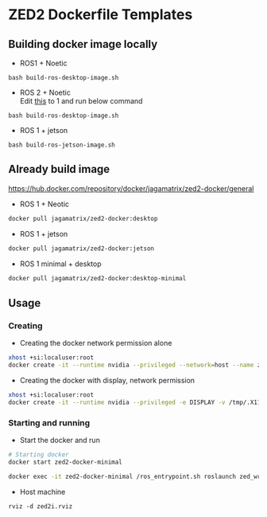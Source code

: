 # ZED2 Dockerfile Templates

## Building docker image locally

- ROS1 + Noetic
```
bash build-ros-desktop-image.sh
```

- ROS 2 + Noetic  
Edit [this](./build-ros-desktop-image.sh#L20) to 1 and run below command
```
bash build-ros-desktop-image.sh
```

- ROS 1 + jetson
```
bash build-ros-jetson-image.sh
```

## Already build image
https://hub.docker.com/repository/docker/jagamatrix/zed2-docker/general

- ROS 1 + Neotic
```bash
docker pull jagamatrix/zed2-docker:desktop
```
- ROS 1 + jetson
```bash
docker pull jagamatrix/zed2-docker:jetson
```

- ROS 1 minimal + desktop
```bash
docker pull jagamatrix/zed2-docker:desktop-minimal
```

## Usage

### Creating

- Creating the docker network permission alone
```bash
xhost +si:localuser:root
docker create -it --runtime nvidia --privileged --network=host --name zed2-docker-minimal  jagamatrix/zed2-docker:desktop-minimal
```

- Creating the docker with display, network permission
```bash
xhost +si:localuser:root
docker create -it --runtime nvidia --privileged -e DISPLAY -v /tmp/.X11-unix:/tmp/.X11-unix --network=host --name zed2-docker  jagamatrix/zed2-docker:desktop
```

### Starting and running

- Start the docker and run
```bash
# Starting docker
docker start zed2-docker-minimal

docker exec -it zed2-docker-minimal /ros_entrypoint.sh roslaunch zed_wrapper zed2i.launch
```

- Host machine
```
rviz -d zed2i.rviz
```

